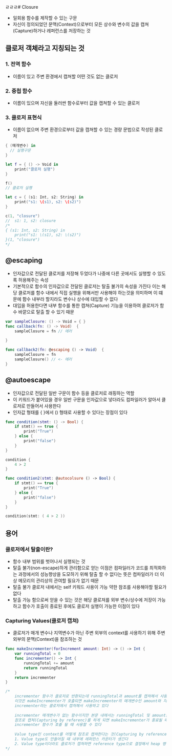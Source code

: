 ㄹㄹㄹ# Closure
- 일회용 함수를 제작할 수 있는 구문
- 자신이 정의되었던 문맥(Context)으로부터 모든 상수와 변수의 값을 캡쳐(Capture)하거나 레퍼런스를 저장하는 것

## 클로저 객체라고 지칭되는 것
### 1. 전역 함수
- 이름이 있고 주변 환경에서 캡쳐할 어떤 것도 없는 클로저
### 2. 중첩 함수
- 이름이 있으며 자신을 둘러싼 함수로부터 값을 캡쳐할 수 있는 클로저
### 3. 클로저 표현식
- 이름이 없으며 주변 환경으로부터 값을 캡쳐할 수 있는 경량 문법으로 작성된 클로저

```swift
{ (매개변수) in 
  // 실행구문
}

let f = { () -> Void in 
    print("클로저 실행")
}

f()
// 클로저 실행

let c = { (s1: Int, s2: String) in 
    print("s1: \(s1), s2: \(s2)")
}

c(1, "closure")
//  s1: 1, s2: closure
/*
{ (s1: Int, s2: String) in 
    print("s1: \(s1), s2: \(s2)")
}(1, "closure")
*/

```

## @escaping
- 인자값으로 전달된 클로저를 저장해 두었다가 나중에 다른 곳에서도 실행할 수 있도록 허용해주는 속성
- 기본적으로 함수의 인자값으로 전달된 클로저는 탈출 불가의 속성을 가진다 이는 해당 클로저를 함수 내에서 직접 실행을 위해서만 사용해야 하는것을 의미하며 이 떄문에 함수 내부라 할지라도 변수나 상수에 대입할 수 없다
- 대입을 허용한다면 내부 함수를 통한 캡쳐(Capture) 기능을 이용하여 클로저가 함수 바깥으로 탈출 할 수 있기 때문

```swift
var sampleClosure: () -> Void = { }
func callback(fn: () -> Void)  {
    sampleClosure = fn // 에러
    
}

func callback2(fn: @escaping () -> Void)  {
    sampleClosure = fn
    sampleClosure() // <- 에러 
}

```
## @autoescape
- 인자값으로 전달된 일반 구문이 함수 등을 클로저로 래핑하는 역할
- 이 키워드가 붙어있을 경우 일반 구문을 인자값으로 넣더라도 컴파일러가 알아서 클로저로 만들어서 사용한다
- 인자값 형태를 { }에서 () 형태로 사용할 수 있다는 장점이 있다 
```swift
func condition(stmt: () -> Bool) {
    if stmt() == true {
        print("True")
    } else {
        print("false")
    }
}

condition { 
    4 > 2
}

func condition2(stmt: @autocolsure () -> Bool) {
    if stmt() == true {
        print("True")
    } else {
        print("false")
    }
}

condition(stmt: ( 4 > 2 ))
```
## 용어
### 클로저에서 탈출이란?
- 함수 내부 범위를 벗어나서 실행되는 것
- 탈출 불가(non-escape)하게 관리함으로 얻는 이점은 컴파일러가 코드를 최적화하는 과정에서의 성능향상을 도모하기 위해 탈출 할 수 없다는 뜻은 컴파일러가 더 이상 메모리의 관리상의 관여할 필요가 없기 때문  
- 탈출 불가 클로저 내에서는 self 키워드 사용이 가능 약한 참조를 사용해야할 필요가 없다
- 탈출 가능 함으로써 얻을 수 있는 것은 해당 클로져를 외부 변수/상수에 저장이 가능하고 함수가 호출이 종료된 후에도 클로저 실행이 가능한 이점이 있다
### Capturing Values(클로저 캡쳐)
- 클로저가 매개 변수나 지역변수가 아닌 주변 외부의 context를 사용하기 위해 주변 외부의 문맥(Context)을 참조하는 것
```swift
func makeIncrementer(forIncrement amount: Int) -> () -> Int {
    var runningTotal = 0
    func incrementer() -> Int {
        runningTotal += amount
        return runningTotal
    }
    return incrementer
}

/*
    incrementer 함수가 클로저로 반환되는데 runningTotal과 amount를 캡쳐해서 사용하고 있다
    이것은 makeIncrementer가 호출되면 makeIncrementer의 매개변수인 amount와 지역변수인 runningTotal을 
    incrementer라는 클로저에서 캡쳐해서 사용하고 있다
    
    incrementer 매개변수가 없는 함수이지만 본문 내에서는 runningTotal 및 amount을 참조하고 있다
    참조로 캡쳐(Capturing by referenc)를 하게 되면 makeIncrementer가 종료될 때 runningTotal 및 amount가 사라지지 않으며 
    incrementer 함수가 호출 될 때 사용할 수 있다
    
    Value type인 context를 어떻게 참조로 캡쳐한다는 것(Capturing by reference)은
    1. Value type도 만들어질 때 내부에 레퍼런스 카운터가 생긴다
    2. Value type이더라도 클로저가 캡쳐하면 reference type으로 결정해서 heap 영역으로 옮겨져 호출 즉시 사라지지 않고 Reference Count가 1 증가하여 Context를 사용할 수 있다
*/
```
